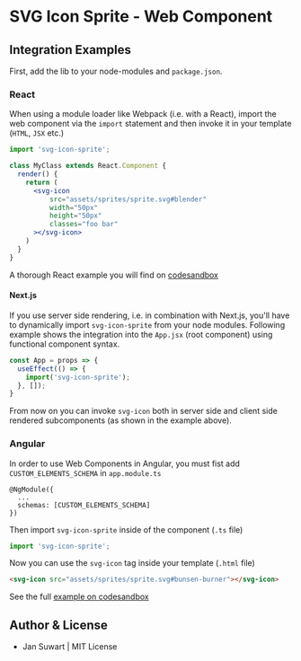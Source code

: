 # SVG Icon Sprite - Web Component

## Integration Examples

First, add the lib to your node-modules and `package.json`.

### React

When using a module loader like Webpack (i.e. with a React), import the web component
via the `import` statement and then invoke it in your template (`HTML`, `JSX` etc.)

```jsx harmony
import 'svg-icon-sprite';

class MyClass extends React.Component {
  render() {
    return (
      <svg-icon
          src="assets/sprites/sprite.svg#blender"
          width="50px"
          height="50px"
          classes="foo bar"
      ></svg-icon>
    )
  }
}
```

A thorough React example you will find on [codesandbox](https://codesandbox.io/s/fervent-northcutt-lvupd)

#### Next.js

If you use server side rendering, i.e. in combination with Next.js, you'll have to
dynamically import `svg-icon-sprite` from your node modules. Following example shows the
integration into the `App.jsx` (root component) using functional component syntax.

```jsx harmony
const App = props => {
  useEffect(() => {
    import('svg-icon-sprite');
  }, []);
}
```

From now on you can invoke `svg-icon` both in server side and client side rendered
subcomponents (as shown in the example above).

### Angular

In order to use Web Components in Angular, you must fist add `CUSTOM_ELEMENTS_SCHEMA` in `app.module.ts`

```
@NgModule({
  ...
  schemas: [CUSTOM_ELEMENTS_SCHEMA]
})
```

Then import `svg-icon-sprite` inside of the component (`.ts` file)

```javascript
import 'svg-icon-sprite';
```

Now you can use the `svg-icon` tag inside your template (`.html` file)

```html
<svg-icon src="assets/sprites/sprite.svg#bunsen-burner"></svg-icon>
```

See the full [example on codesandbox](https://codesandbox.io/s/happy-chatelet-zsl93)

## Author & License
- Jan Suwart | MIT License
